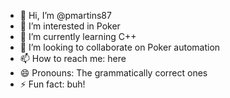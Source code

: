 - 👋 Hi, I’m @pmartins87
- 👀 I’m interested in Poker
- 🌱 I’m currently learning C++
- 💞️ I’m looking to collaborate on Poker automation 
- 📫 How to reach me: here
- 😄 Pronouns: The grammatically correct ones
- ⚡ Fun fact: buh!

<!---
pmartins87/pmartins87 is a ✨ special ✨ repository because its `README.md` (this file) appears on your GitHub profile.
You can click the Preview link to take a look at your changes.
--->
